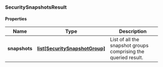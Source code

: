 

[//]: # (CLASS:SecuritySnapshotsResult)

[//]: # (KIND:object)

### SecuritySnapshotsResult

#### Properties

[//]: # (START_DEFINITION)

Name | Type | Description
------------ | ------------- | -------------
**snapshots** | [**list[SecuritySnapshotGroup]**](SecuritySnapshotGroup.md) | List of all the snapshot groups comprising the queried result. &nbsp;

[//]: # (END_DEFINITION)


[//]: # (CONTAINED_CLASS:SecuritySnapshotGroup)




